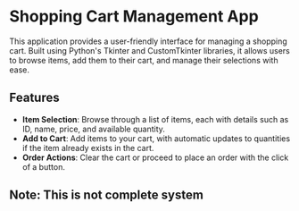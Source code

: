 # Shopping Cart Management App

This application provides a user-friendly interface for managing a shopping cart. Built using Python's Tkinter and CustomTkinter libraries, it allows users to browse items, add them to their cart, and manage their selections with ease.

## Features

- **Item Selection**: Browse through a list of items, each with details such as ID, name, price, and available quantity.
- **Add to Cart**: Add items to your cart, with automatic updates to quantities if the item already exists in the cart.
- **Order Actions**: Clear the cart or proceed to place an order with the click of a button.

## Note: This is not complete system
